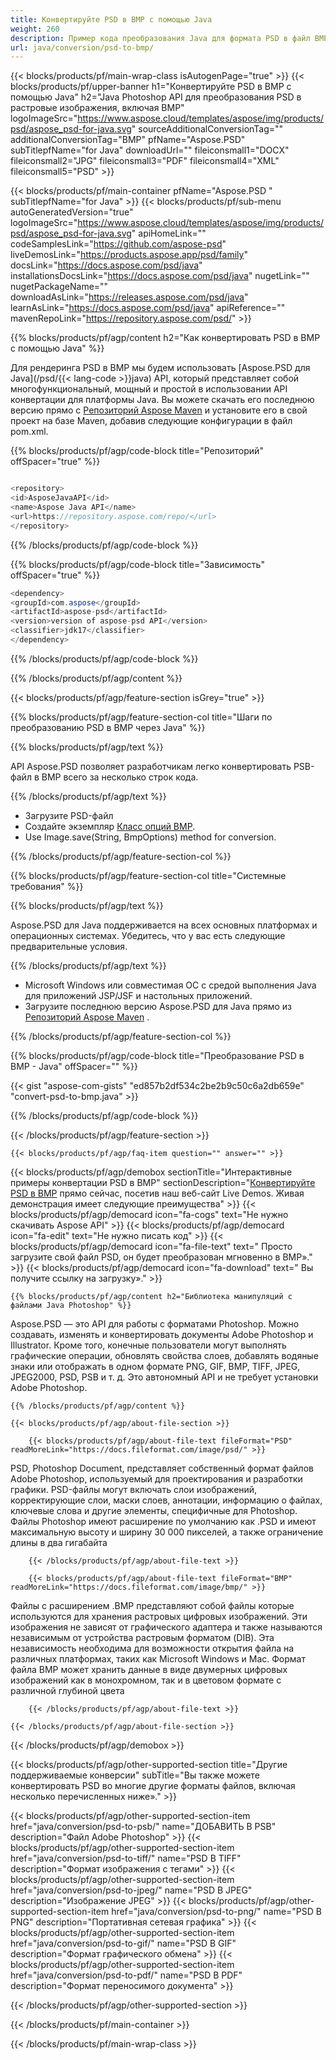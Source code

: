 ```yaml
---
title: Конвертируйте PSD в BMP с помощью Java
weight: 260
description: Пример кода преобразования Java для формата PSD в файл BMP. Используйте этот пример кода для преобразования PSD в BMP в любом веб-приложении или приложении на базе Java для настольных компьютеров.
url: java/conversion/psd-to-bmp/
---
```


{{< blocks/products/pf/main-wrap-class isAutogenPage="true" >}}
{{< blocks/products/pf/upper-banner h1="Конвертируйте PSD в BMP с помощью Java" h2="Java Photoshop API для преобразования PSD в растровые изображения, включая BMP" logoImageSrc="https://www.aspose.cloud/templates/aspose/img/products/psd/aspose_psd-for-java.svg" sourceAdditionalConversionTag="" additionalConversionTag="BMP" pfName="Aspose.PSD" subTitlepfName="for Java" downloadUrl="" fileiconsmall1="DOCX" fileiconsmall2="JPG" fileiconsmall3="PDF" fileiconsmall4="XML" fileiconsmall5="PSD" >}}

{{< blocks/products/pf/main-container pfName="Aspose.PSD " subTitlepfName="for Java" >}}
{{< blocks/products/pf/sub-menu autoGeneratedVersion="true" logoImageSrc="https://www.aspose.cloud/templates/aspose/img/products/psd/aspose_psd-for-java.svg" apiHomeLink="" codeSamplesLink="https://github.com/aspose-psd" liveDemosLink="https://products.aspose.app/psd/family" docsLink="https://docs.aspose.com/psd/java" installationsDocsLink="https://docs.aspose.com/psd/java" nugetLink="" nugetPackageName="" downloadAsLink="https://releases.aspose.com/psd/java" learnAsLink="https://docs.aspose.com/psd/java" apiReference="" mavenRepoLink="https://repository.aspose.com/psd/" >}}

{{% blocks/products/pf/agp/content h2="Как конвертировать PSD в BMP с помощью Java" %}}

 Для рендеринга PSD в BMP мы будем использовать
 [Aspose.PSD для Java](/psd/{{< lang-code >}}java) 
 API, который представляет собой многофункциональный, мощный и простой в использовании API конвертации для платформы Java. Вы можете скачать его последнюю версию прямо с
 [Репозиторий Aspose Maven](https://repository.aspose.com/psd/) 
 и установите его в свой проект на базе Maven, добавив следующие конфигурации в файл pom.xml.

{{% blocks/products/pf/agp/code-block title="Репозиторий" offSpacer="true" %}}

```cs

<repository>
<id>AsposeJavaAPI</id>
<name>Aspose Java API</name>
<url>https://repository.aspose.com/repo/</url>
</repository>

```

{{% /blocks/products/pf/agp/code-block %}}

{{% blocks/products/pf/agp/code-block title="Зависимость" offSpacer="true" %}}

```cs
<dependency>
<groupId>com.aspose</groupId>
<artifactId>aspose-psd</artifactId>
<version>version of aspose-psd API</version>
<classifier>jdk17</classifier>
</dependency>

```

{{% /blocks/products/pf/agp/code-block %}}

{{% /blocks/products/pf/agp/content %}}

{{< blocks/products/pf/agp/feature-section isGrey="true" >}}

{{% blocks/products/pf/agp/feature-section-col title="Шаги по преобразованию PSD в BMP через Java" %}}

{{% blocks/products/pf/agp/text %}}

 API Aspose.PSD позволяет разработчикам легко конвертировать PSB-файл в BMP всего за несколько строк кода.

{{% /blocks/products/pf/agp/text %}}

- Загрузите PSD-файл
- Создайте экземпляр [Класс опций BMP](https://apireference.aspose.com/psd/java/com.aspose.psd.imageoptions/BmpOptions).
- Use Image.save(String, BmpOptions) method for conversion.

{{% /blocks/products/pf/agp/feature-section-col %}}

{{% blocks/products/pf/agp/feature-section-col title="Системные требования" %}}

{{% blocks/products/pf/agp/text %}}

 Aspose.PSD для Java поддерживается на всех основных платформах и операционных системах. Убедитесь, что у вас есть следующие предварительные условия.

{{% /blocks/products/pf/agp/text %}}

- Microsoft Windows или совместимая ОС с средой выполнения Java для приложений JSP/JSF и настольных приложений.
- Загрузите последнюю версию Aspose.PSD для Java прямо из
 [Репозиторий Aspose Maven](https://repository.aspose.com/psd/)  .

{{% /blocks/products/pf/agp/feature-section-col %}}

{{% blocks/products/pf/agp/code-block title="Преобразование PSD в BMP - Java" offSpacer="" %}}

{{< gist "aspose-com-gists" "ed857b2df534c2be2b9c50c6a2db659e" "convert-psd-to-bmp.java" >}}

{{% /blocks/products/pf/agp/code-block %}}

{{< /blocks/products/pf/agp/feature-section >}}

    {{< blocks/products/pf/agp/faq-item question="" answer="" >}}
 

<!-- aboutfile Starts -->

{{< blocks/products/pf/agp/demobox sectionTitle="Интерактивные примеры конвертации PSD в BMP" sectionDescription="[Конвертируйте PSD в BMP](https://products.aspose.app/psd/conversion/psd-to-bmp) прямо сейчас, посетив наш веб-сайт Live Demos. Живая демонстрация имеет следующие преимущества" >}}
        {{< blocks/products/pf/agp/democard icon="fa-cogs" text="Не нужно скачивать Aspose API" >}}
        {{< blocks/products/pf/agp/democard icon="fa-edit" text="Не нужно писать код" >}}
        {{< blocks/products/pf/agp/democard icon="fa-file-text" text=" Просто загрузите свой файл PSD, он будет преобразован мгновенно в BMP»." >}}
        {{< blocks/products/pf/agp/democard icon="fa-download" text=" Вы получите ссылку на загрузку»." >}}

    {{% blocks/products/pf/agp/content h2="Библиотека манипуляций с файлами Java Photoshop" %}}

 Aspose.PSD — это API для работы с форматами Photoshop. Можно создавать, изменять и конвертировать документы Adobe Photoshop и Illustrator. Кроме того, конечные пользователи могут выполнять графические операции, обновлять свойства слоев, добавлять водяные знаки или отображать в одном формате PNG, GIF, BMP, TIFF, JPEG, JPEG2000, PSD, PSB и т. д. Это автономный API и не требует установки Adobe Photoshop. 



    {{% /blocks/products/pf/agp/content %}}

    {{< blocks/products/pf/agp/about-file-section >}}

        {{< blocks/products/pf/agp/about-file-text fileFormat="PSD" readMoreLink="https://docs.fileformat.com/image/psd/" >}}

PSD, Photoshop Document, представляет собственный формат файлов Adobe Photoshop, используемый для проектирования и разработки графики. PSD-файлы могут включать слои изображений, корректирующие слои, маски слоев, аннотации, информацию о файлах, ключевые слова и другие элементы, специфичные для Photoshop. Файлы Photoshop имеют расширение по умолчанию как .PSD и имеют максимальную высоту и ширину 30 000 пикселей, а также ограничение длины в два гигабайта


        {{< /blocks/products/pf/agp/about-file-text >}}

        {{< blocks/products/pf/agp/about-file-text fileFormat="BMP" readMoreLink="https://docs.fileformat.com/image/bmp/" >}}

Файлы с расширением .BMP представляют собой файлы которые используются для хранения растровых цифровых изображений. Эти изображения не зависят от графического адаптера и также называются независимым от устройства растровым форматом (DIB). Эта независимость необходима для возможности открытия файла на различных платформах, таких как Microsoft Windows и Mac. Формат файла BMP может хранить данные в виде двумерных цифровых изображений как в монохромном, так и в цветовом формате с различной глубиной цвета


        {{< /blocks/products/pf/agp/about-file-text >}}

    {{< /blocks/products/pf/agp/about-file-section >}}

{{< /blocks/products/pf/agp/demobox >}}

<!-- aboutfile Ends -->

{{< blocks/products/pf/agp/other-supported-section title="Другие поддерживаемые конверсии" subTitle="Вы также можете конвертировать PSD во многие другие форматы файлов, включая несколько перечисленных ниже»." >}}

{{< blocks/products/pf/agp/other-supported-section-item href="java/conversion/psd-to-psb/" name="ДОБАВИТЬ В PSB" description="Файл Adobe Photoshop" >}}
{{< blocks/products/pf/agp/other-supported-section-item href="java/conversion/psd-to-tiff/" name="PSD В TIFF" description="Формат изображения с тегами" >}}
{{< blocks/products/pf/agp/other-supported-section-item href="java/conversion/psd-to-jpeg/" name="PSD В JPEG" description="Изображение JPEG" >}}
{{< blocks/products/pf/agp/other-supported-section-item href="java/conversion/psd-to-png/" name="PSD В PNG" description="Портативная сетевая графика" >}}
{{< blocks/products/pf/agp/other-supported-section-item href="java/conversion/psd-to-gif/" name="PSD В GIF" description="Формат графического обмена" >}}
{{< blocks/products/pf/agp/other-supported-section-item href="java/conversion/psd-to-pdf/" name="PSD В PDF" description="Формат переносимого документа" >}}

{{< /blocks/products/pf/agp/other-supported-section >}}

{{< /blocks/products/pf/main-container >}}
    
{{< /blocks/products/pf/main-wrap-class >}}

